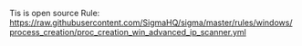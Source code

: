 

Tis is open source Rule: https://raw.githubusercontent.com/SigmaHQ/sigma/master/rules/windows/process_creation/proc_creation_win_advanced_ip_scanner.yml
